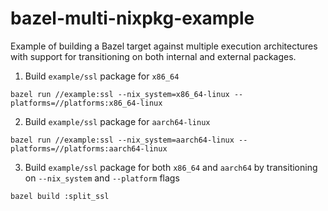 # bazel-multi-nixpkg-example
Example of building a Bazel target against multiple execution architectures with support for transitioning on both internal and external packages.

1. Build `example/ssl` package for `x86_64`
```
bazel run //example:ssl --nix_system=x86_64-linux --platforms=//platforms:x86_64-linux
```

2. Build `example/ssl` package for `aarch64-linux`
```
bazel run //example:ssl --nix_system=aarch64-linux --platforms=//platforms:aarch64-linux
```

3. Build `example/ssl` package for both `x86_64` and `aarch64` by transitioning on `--nix_system` and `--platform` flags
```
bazel build :split_ssl
```
